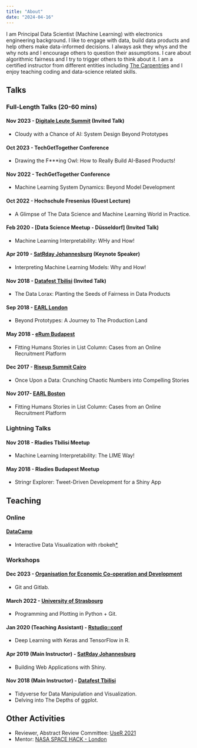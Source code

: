 ```yaml
---
title: "About"
date: "2024-04-16"
---
```



I am Principal Data Scientist (Machine Learning) with electronics engineering background. I like to engage with data, build data products and help others make data-informed decisions. I always ask they whys and the why nots and I encourage others to question their assumptions. I care about algorithmic fairness and I try to trigger others to think about it. I am a certified instructor from different entities including [The Carpentries](https://carpentries.org/) and I enjoy teaching coding and data-science related skills.


## Talks

### Full-Length Talks (20-60 mins)

#### Nov 2023 - [Digitale Leute Summit](https://www.digitale-leute.de/summit/23/) **(Invited Talk)**

- Cloudy with a Chance of AI: System Design Beyond Prototypes

#### Oct 2023 - TechGetTogether Conference

- Drawing the F***ing Owl: How to Really Build AI-Based Products!

#### Nov 2022 - TechGetTogether Conference

- Machine Learning System Dynamics: Beyond Model Development

#### Oct 2022 - Hochschule Fresenius **(Guest Lecture)**

- A Glimpse of The Data Science and Machine Learning World in Practice.

#### Feb 2020 - [Data Science Meetup - Düsseldorf] **(Invited Talk)**

- Machine Learning Interpretability: WHy and How!

#### Apr 2019 - [SatRday Johannesburg](https://joburg2019.satrdays.org/) **(Keynote Speaker)**

- Interpreting Machine Learning Models: Why and How!

#### Nov 2018 - [Datafest Tbilisi](https://datafest.ge/agenda-day1.html) **(Invited Talk)**

- The Data Lorax: Planting the Seeds of Fairness in Data Products

#### Sep 2018 - [EARL London](https://earlconf.com/2018/london/)

- Beyond Prototypes: A Journey to The Production Land

#### May 2018 - [eRum Budapest](https://2018.erum.io/)

- Fitting Humans Stories in List Column: Cases from an Online Recruitment Platform

#### Dec 2017 - [Riseup Summit Cairo](https://riseupsummit.com/#/speakers)

- Once Upon a Data: Crunching Chaotic Numbers into Compelling Stories

#### Nov 2017- [EARL Boston](https://earlconf.com/2017/boston/)

- Fitting Humans Stories in List Column: Cases from an Online Recruitment Platform


### Lightning Talks

#### Nov 2018 - Rladies Tbilisi Meetup

- Machine Learning Interpretability: The LIME Way!

#### May 2018 - Rladies Budapest Meetup 

- Stringr Explorer: Tweet-Driven Development for a Shiny App

## Teaching 

### Online 

#### [DataCamp](https://www.datacamp.com)

- Interactive Data Visualization with rbokeh[*](https://www.datacamp.com/courses/interactive-data-visualization-with-rbokeh)

### Workshops

#### Dec 2023 - [Organisation for Economic Co-operation and Development](https://2023-12-12-swc-git-online-swc-oecd-9eb5781da4a1073d43b0b7bb5005.gitlab.io/)

- Git and Gitlab.

#### March 2022 - [University of Strasbourg](https://unistra.github.io/2023-03-02-unistra/)

- Programming and Plotting in Python + Git.

#### Jan 2020 (Teaching Assistant)  - [Rstudio::conf](https://joburg2019.satrdays.org/) 

- Deep Learning with Keras and TensorFlow in R.

#### Apr 2019 (Main Instructor) - [SatRday Johannesburg](https://joburg2019.satrdays.org/) 

- Building Web Applications with Shiny.

#### Nov 2018 (Main Instructor) - [Datafest Tbilisi](https://datafest.ge/agenda-day2.html) 

- Tidyverse for Data Manipulation and Visualization.
- Delving into The Depths of ggplot.

## Other Activities 

- Reviewer, Abstract Review Committee: [UseR 2021](https://user2021.r-project.org/about/program-committee/)
- Mentor: [NASA SPACE HACK - London](https://nasaspacehack.splashthat.com/)
